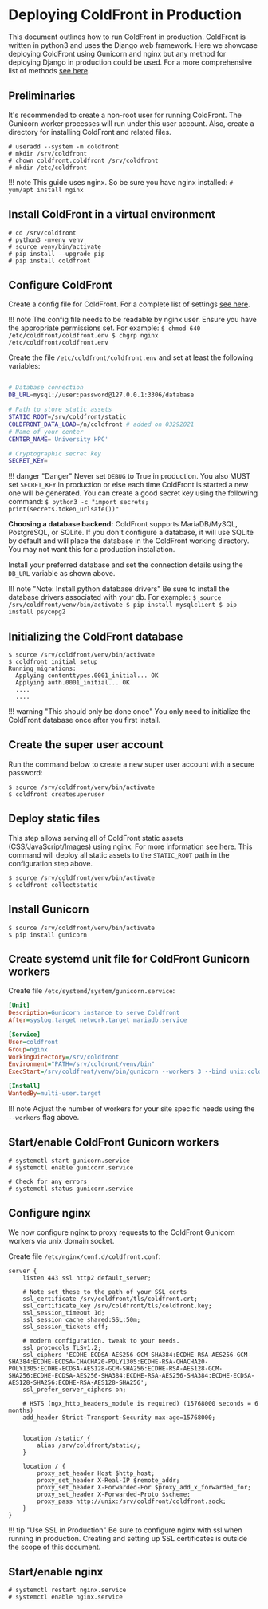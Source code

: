 # Deploying ColdFront in Production

This document outlines how to run ColdFront in production. ColdFront is written
in python3 and uses the Django web framework.  Here we showcase deploying
ColdFront using Gunicorn and nginx but any method for deploying Django in
production could be used. For a more comprehensive list of methods [see
here](https://docs.djangoproject.com/en/3.1/howto/deployment/).

## Preliminaries

It's recommended to create a non-root user for running ColdFront. The Gunicorn
worker processes will run under this user account. Also, create a directory for
installing ColdFront and related files.

```
# useradd --system -m coldfront
# mkdir /srv/coldfront
# chown coldfront.coldfront /srv/coldfront
# mkdir /etc/coldfront
```

!!! note
    This guide uses nginx. So be sure you have nginx installed:
    ```
    # yum/apt install nginx
    ```

## Install ColdFront in a virtual environment

```
# cd /srv/coldfront
# python3 -mvenv venv
# source venv/bin/activate
# pip install --upgrade pip
# pip install coldfront
```

## Configure ColdFront

Create a config file for ColdFront. For a complete list of settings [see
here](config.md).

!!! note
    The config file needs to be readable by nginx user. Ensure you have the
    appropriate permissions set. For example:
    ```
    $ chmod 640 /etc/coldfront/coldfront.env
    $ chgrp nginx /etc/coldfront/coldfront.env
    ```

Create the file `/etc/coldfront/coldfront.env` and set at least the following
variables:

```bash

# Database connection
DB_URL=mysql://user:password@127.0.0.1:3306/database

# Path to store static assets
STATIC_ROOT=/srv/coldfront/static
COLDFRONT_DATA_LOAD=/n/coldfront # added on 03292021
# Name of your center
CENTER_NAME='University HPC'

# Cryptographic secret key
SECRET_KEY=
```

!!! danger "Danger"
    Never set `DEBUG` to True in production. You also MUST set `SECRET_KEY` in
    production or else each time ColdFront is started a new one will be
    generated. You can create a good secret key using the following command:
    ```
    $ python3 -c "import secrets; print(secrets.token_urlsafe())"
    ```

**Choosing a database backend:** ColdFront supports MariaDB/MySQL, PostgreSQL, or
SQLite. If you don't configure a database, it will use SQLite by default and will
place the database in the ColdFront working directory.  You may not want this for a production installation.

Install your preferred database and set the connection details using
the `DB_URL` variable as shown above.  

!!! note "Note: Install python database drivers"
    Be sure to install the database drivers associated with your db. For example:
    ```
    $ source /srv/coldfront/venv/bin/activate
    $ pip install mysqlclient
    $ pip install psycopg2
    ```

## Initializing the ColdFront database

```
$ source /srv/coldfront/venv/bin/activate
$ coldfront initial_setup
Running migrations:
  Applying contenttypes.0001_initial... OK
  Applying auth.0001_initial... OK
  ....
  ....
```

!!! warning "This should only be done once"
    You only need to initialize the ColdFront database once after you first
    install.


## Create the super user account

Run the command below to create a new super user account with a secure
password:

```
$ source /srv/coldfront/venv/bin/activate
$ coldfront createsuperuser
```

## Deploy static files

This step allows serving all of ColdFront static assets (CSS/JavaScript/Images)
using nginx. For more information [see here](https://docs.djangoproject.com/en/3.1/howto/static-files/#deployment).
This command will deploy all static assets to the `STATIC_ROOT` path in the configuration step above.

```
$ source /srv/coldfront/venv/bin/activate
$ coldfront collectstatic
```

## Install Gunicorn

```
$ source /srv/coldfront/venv/bin/activate
$ pip install gunicorn
```

## Create systemd unit file for ColdFront Gunicorn workers

Create file `/etc/systemd/system/gunicorn.service`:

```ini
[Unit]
Description=Gunicorn instance to serve Coldfront
After=syslog.target network.target mariadb.service

[Service]
User=coldfront
Group=nginx
WorkingDirectory=/srv/coldfront
Environment="PATH=/srv/coldront/venv/bin"
ExecStart=/srv/coldfront/venv/bin/gunicorn --workers 3 --bind unix:coldfront.sock -m 007 coldfront.config.wsgi

[Install]
WantedBy=multi-user.target
```

!!! note
    Adjust the number of workers for your site specific needs using the `--workers` flag above.

## Start/enable ColdFront Gunicorn workers

```
# systemctl start gunicorn.service
# systemctl enable gunicorn.service

# Check for any errors
# systemctl status gunicorn.service
```

## Configure nginx

We now configure nginx to proxy requests to the ColdFront Gunicorn workers via
unix domain socket.

Create file `/etc/nginx/conf.d/coldfront.conf`:

```nginx
server {
    listen 443 ssl http2 default_server;

    # Note set these to the path of your SSL certs
    ssl_certificate /srv/coldfront/tls/coldfront.crt;
    ssl_certificate_key /srv/coldfront/tls/coldfront.key;
    ssl_session_timeout 1d;
    ssl_session_cache shared:SSL:50m;
    ssl_session_tickets off;

    # modern configuration. tweak to your needs.
    ssl_protocols TLSv1.2;
    ssl_ciphers 'ECDHE-ECDSA-AES256-GCM-SHA384:ECDHE-RSA-AES256-GCM-SHA384:ECDHE-ECDSA-CHACHA20-POLY1305:ECDHE-RSA-CHACHA20-POLY1305:ECDHE-ECDSA-AES128-GCM-SHA256:ECDHE-RSA-AES128-GCM-SHA256:ECDHE-ECDSA-AES256-SHA384:ECDHE-RSA-AES256-SHA384:ECDHE-ECDSA-AES128-SHA256:ECDHE-RSA-AES128-SHA256';
    ssl_prefer_server_ciphers on;

    # HSTS (ngx_http_headers_module is required) (15768000 seconds = 6 months)
    add_header Strict-Transport-Security max-age=15768000;


    location /static/ {
        alias /srv/coldfront/static/;
    }

    location / {
        proxy_set_header Host $http_host;
        proxy_set_header X-Real-IP $remote_addr;
        proxy_set_header X-Forwarded-For $proxy_add_x_forwarded_for;
        proxy_set_header X-Forwarded-Proto $scheme;
        proxy_pass http://unix:/srv/coldfront/coldfront.sock;
    }
}
```

!!! tip "Use SSL in Production"
    Be sure to configure nginx with ssl when running in production. Creating
    and setting up SSL certificates is outside the scope of this document.


## Start/enable nginx

```
# systemctl restart nginx.service
# systemctl enable nginx.service
```
